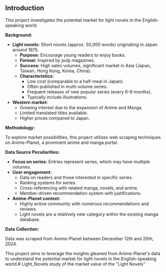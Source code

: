 ## Introduction

This project investigates the potential market for light novels in the English-speaking world. 

**Background:**

* **Light novels:** Short novels (approx. 50,000 words) originating in Japan around 1975. 
    * **Purpose:** Encourage young readers to enjoy books.
    * **Format:** Inspired by pulp magazines.
    * **Success:** High sales volumes, significant market in Asia (Japan, Taiwan, Hong Kong, Korea, China).
    * **Characteristics:**
        * Low cost (comparable to a half-meal in Japan).
        * Often published in multi-volume series.
        * Frequent releases of new popular series (every 6-9 months).
        * Typically include illustrations.
* **Western market:**
    * Growing interest due to the expansion of Anime and Manga.
    * Limited translated titles available.
    * Higher prices compared to Japan.

**Methodology:**

To explore market possibilities, this project utilizes web scraping techniques on Anime-Planet, a prominent anime and manga portal. 

**Data Source Peculiarities:**

* **Focus on series:** Entries represent series, which may have multiple volumes.
* **User engagement:** 
    * Data on readers and those interested in specific series.
    * Ranking systems for series.
    * Cross-referencing with related manga, novels, and anime.
    * Member-driven recommendation system with justifications.
* **Anime-Planet context:** 
    * Highly active community with numerous recommendations and reviews.
    * Light novels are a relatively new category within the existing manga database.

**Data Collection:**

Data was scraped from Anime-Planet between December 12th and 20th, 2024.

This project aims to leverage the insights gleaned from Anime-Planet's data to understand the potential market for light novels in the English-speaking world.# Light_Novels
study of the market value of the "Light Novels"
